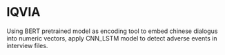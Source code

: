 # IQVIA
Using BERT pretrained model as encoding tool to embed chinese dialogus into numeric vectors, apply CNN_LSTM model to detect adverse events
in interview files.
